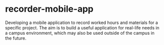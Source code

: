 # recorder-mobile-app
Developing a mobile application to record worked hours and materials for a specific project. The aim is to build a useful application for real-life needs in a campus environment, which may also be used outside of the campus in the future.

